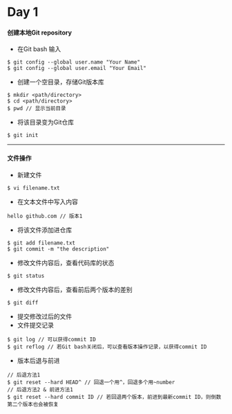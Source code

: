 # Day 1
#### 创建本地Git repository
* 在Git bash 输入
```
$ git config --global user.name "Your Name"
$ git config --global user.email "Your Email"
```
* 创建一个空目录，存储Git版本库
```
$ mkdir <path/directory>
$ cd <path/directory>
$ pwd // 显示当前目录
```
* 将该目录变为Git仓库
```
$ git init
```
----
#### 文件操作
* 新建文件
```
$ vi filename.txt
```
* 在文本文件中写入内容
```
hello github.com // 版本1
```
* 将该文件添加进仓库
```
$ git add filename.txt
$ git commit -m "the description"
```
* 修改文件内容后，查看代码库的状态
```
$ git status 
```
* 修改文件内容后，查看前后两个版本的差别
```
$ git diff
```
* 提交修改过后的文件
* 文件提交记录
```
$ git log // 可以获得commit ID
$ git reflog // 若Git bash关闭后，可以查看版本操作记录，以获得commit ID
```
* 版本后退与前进
```
// 后退方法1
$ git reset --hard HEAD^ // 回退一个用^，回退多个用~number
// 后退方法2 & 前进方法1
$ git reset --hard commit ID // 若回退两个版本，前进到最新commit ID，则倒数第二个版本也会被恢复
```
